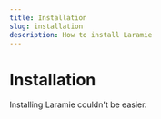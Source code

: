 ```yaml
---
title: Installation
slug: installation
description: How to install Laramie
---
```


# Installation

Installing Laramie couldn't be easier.
